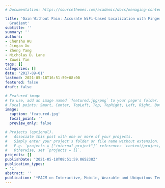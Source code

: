 ```yaml
---
# Documentation: https://sourcethemes.com/academic/docs/managing-content/

title: 'Gain Without Pain: Accurate WiFi-based Localization with Fingerprint Spatial
  Gradient'
subtitle: ''
summary: ''
authors:
- Chenshu Wu
- Jingao Xu
- Zheng Yang
- Nicholas D. Lane
- Zuwei Yin
tags: []
categories: []
date: '2017-09-01'
lastmod: 2021-05-18T16:51:59+08:00
featured: false
draft: false

# Featured image
# To use, add an image named `featured.jpg/png` to your page's folder.
# Focal points: Smart, Center, TopLeft, Top, TopRight, Left, Right, BottomLeft, Bottom, BottomRight.
image:
  caption: 'featured.jpg'
  focal_point: ''
  preview_only: false

# Projects (optional).
#   Associate this post with one or more of your projects.
#   Simply enter your project's folder or file name without extension.
#   E.g. `projects = ["internal-project"]` references `content/project/deep-learning/index.md`.
#   Otherwise, set `projects = []`.
projects: []
publishDate: '2021-05-18T08:51:59.065238Z'
publication_types:
- '1'
abstract: ''
publication: '*PACM on Interactive, Mobile, Wearable and Ubiquitous Technologies*'
---
```

